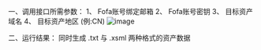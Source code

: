 一、调用接口所需参数：
1、 Fofa账号绑定邮箱
2、 Fofa账号密钥
3、 目标资产域名
4、 目标资产地区 (例:CN)
![image](https://github.com/user-attachments/assets/c7dd48dc-3a32-4cdc-a8f2-ba46bb08424c)


二、运行结果：
同时生成 .txt 与 .xsml 两种格式的资产数据


